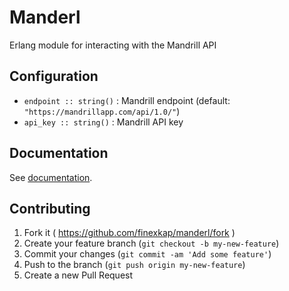 # Manderl

Erlang module for interacting with the Mandrill API

## Configuration

* `endpoint :: string()` : Mandrill endpoint (default: `"https://mandrillapp.com/api/1.0/"`)
* `api_key :: string()` : Mandrill API key

## Documentation

See [documentation](documentation.md).

## Contributing

1. Fork it ( https://github.com/finexkap/manderl/fork )
2. Create your feature branch (`git checkout -b my-new-feature`)
3. Commit your changes (`git commit -am 'Add some feature'`)
4. Push to the branch (`git push origin my-new-feature`)
5. Create a new Pull Request
